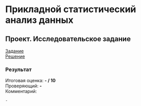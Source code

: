 # Прикладной статистический анализ данных
## Проект. Исследовательское задание
[Задание](task.pdf)   
[Решение](solution.ipynb)

### Результат
Итоговая оценка: **- / 10**  
Проверяющий: **-**  
Комментарий:
```
-
```